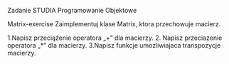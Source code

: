 Zadanie STUDIA
Programowanie Objektowe

Matrix-exercise
Zaimplementuj klase Matrix, ktora przechowuje macierz.

   1.Napisz przeciążenie operatora „+” dla macierzy.
   2. Napisz przeciazenie operatora „*” dla macierzy.
   3.Napisz funkcje umozliwiajaca transpozycje macierzy.
